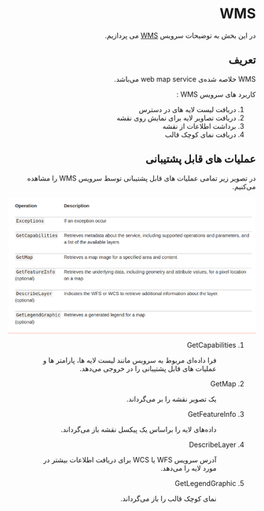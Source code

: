 <h1 id="WMS" dir="rtl">WMS</h1>

<p dir="rtl">در این بخش به توضیحات سرویس  <a href="https://docs.geoserver.org/2.22.x/en/user/services/wms/reference.html">WMS</a> می پردازیم. </p>

<h2 id="-" dir="rtl">تعریف</h2>
<p dir="rtl">WMS خلاصه شده‌ی web map service می‌باشد.</p>
<p dir="rtl">کاربرد های سرویس WMS :</p>
<ol dir="rtl">
<li dir="rtl">دریافت لیست لایه های در دسترس</li>
<li dir="rtl">دریافت تصاویر لایه برای نمایش روی نقشه</li>
<li dir="rtl">برداشت اطلاعات از نقشه</li>
<li dir="rtl">دریافت نمای کوچک قالب</li>
</ol>

<h2 id="-" dir="rtl">عملیات های قابل پشتیبانی</h2>
<p dir="rtl">در تصویر زیر تمامی عملیات های قابل پشتیبانی توسط سرویس WMS را مشاهده می‌کنیم.</p>
<p dir="ltr"  style="background-color: mistyrose"><img src="https://raw.githubusercontent.com/SaaFaa-company/geotajak3-documents/main/services/image/wms-oprations.png" alt="WMS supported operations" title="WMS supported operations"></p>

<ol dir="rtl">
    <li dir="rtl">GetCapabilities
    <ol dir="rtl" style="list-style: none">
    <li dir="rtl" style="list-style: none"><p dir="rtl">فرا داده‌ای مربوط به سرویس مانند لیست لایه ها، پارامتر ها و عملیات های قابل پشتیبانی را در خروجی می‌دهد.</p></li>
    </ol>
    </li>
    <li dir="rtl">GetMap
    <ol dir="rtl" style="list-style: none">
    <li dir="rtl" style="list-style: none"><p dir="rtl">یک تصویر نقشه را بر می‌گرداند.</p></li>
    </ol>
    </li>
    <li dir="rtl">GetFeatureInfo
    <ol dir="rtl" style="list-style: none">
    <li dir="rtl" style="list-style: none"><p dir="rtl">داده‌های لایه را براساس یک پیکسل نقشه باز می‌گرداند.</p></li>
    </ol>
    </li>
    <li dir="rtl">DescribeLayer
    <ol dir="rtl" style="list-style: none">
    <li dir="rtl" style="list-style: none"><p dir="rtl">آدرس سرویس WFS یا WCS برای دریافت اطلاعات بیشتر در مورد لایه را می‌دهد. </p></li>
    </ol>
    </li>
    <li dir="rtl">GetLegendGraphic
    <ol dir="rtl" style="list-style: none">
    <li dir="rtl" style="list-style: none"><p dir="rtl">نمای کوچک قالب را باز می‌گرداند.</p></li>
    </ol>
    </li>
</ol>
